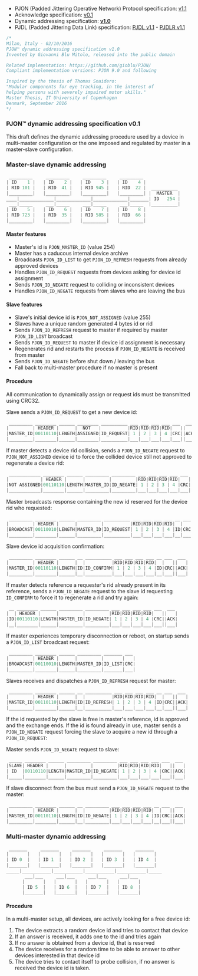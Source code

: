 - PJON (Padded Jittering Operative Network) Protocol specification: [v1.1](/specification/PJON-protocol-specification-v1.1.md)
- Acknowledge specification: [v0.1](/specification/PJON-protocol-acknowledge-specification-v0.1.md)
- Dynamic addressing specification: **[v1.0](/specification/PJON-dynamic-addressing-specification-v1.0.md)**
- PJDL (Padded Jittering Data Link) specification: [PJDL v1.1](/strategies/SoftwareBitBang/specification/PJDL-specification-v1.1.md) - [PJDLR v1.1](/strategies/OverSampling/specification/PJDLR-specification-v1.1.md)

```cpp
/*
Milan, Italy - 02/10/2016
PJON™ dynamic addressing specification v1.0
Invented by Giovanni Blu Mitolo, released into the public domain

Related implementation: https://github.com/gioblu/PJON/
Compliant implementation versions: PJON 9.0 and following

Inspired by the thesis of Thomas Snaidero:
"Modular components for eye tracking, in the interest of
helping persons with severely impaired motor skills."
Master Thesis, IT University of Copenhagen
Denmark, September 2016
*/
```

### PJON™ dynamic addressing specification v0.1
This draft defines the dynamic addressing procedure used by a device in multi-master configuration or the one imposed and regulated by master in a master-slave configuration.

### Master-slave dynamic addressing
```cpp  
 _________     _________     _________     _________
| ID    1 |   | ID    2 |   | ID    3 |   | ID    4 |
| RID 101 |   | RID  41 |   | RID 945 |   | RID  22 |  __________
|_________|   |_________|   |_________|   |_________| |  MASTER  |
____|_____________|_____________|_____________|_______| ID   254 |
 ___|_____     ___|_____     ___|_____     ___|_____  |__________|
| ID    5 |   | ID    6 |   | ID    7 |   | ID    8 |
| RID 723 |   | RID  35 |   | RID 585 |   | RID  66 |
|_________|   |_________|   |_________|   |_________|
```

#### Master features
* Master's id is `PJON_MASTER_ID` (value 254)
* Master has a caducous internal device archive
* Broadcasts `PJON_ID_LIST` to get `PJON_ID_REFRESH` requests from already approved devices
* Handles `PJON_ID_REQUEST` requests from devices asking for device id assignment
* Sends `PJON_ID_NEGATE` request to colliding or inconsistent devices
* Handles `PJON_ID_NEGATE` requests from slaves who are leaving the bus  

#### Slave features
* Slave's initial device id is `PJON_NOT_ASSIGNED` (value 255)
* Slaves have a unique random generated 4 bytes id or rid
* Sends `PJON_ID_REFRESH` request to master if required by master `PJON_ID_LIST` broadcast
* Sends `PJON_ID_REQUEST` to master if device id assignment is necessary
* Regenerates rid and restarts the process if `PJON_ID_NEGATE` is received from master
* Sends `PJON_ID_NEGATE` before shut down / leaving the bus
* Fall back to multi-master procedure if no master is present

#### Procedure
All communication to dynamically assign or request ids must be transmitted using CRC32.

Slave sends a `PJON_ID_REQUEST` to get a new device id:
```cpp  
 _________ ________ ______ ________ __________ ___ ___ ___ ___ ___  ___
|         | HEADER |      |  NOT   |          |RID|RID|RID|RID|   ||   |
|MASTER_ID|00110110|LENGTH|ASSIGNED|ID_REQUEST| 1 | 2 | 3 | 4 |CRC||ACK|
|_________|________|______|________|__________|___|___|___|___|___||___|
```
If master detects a device rid collision, sends a `PJON_ID_NEGATE` request to `PJON_NOT_ASSIGNED` device id to force
the collided device still not approved to regenerate a device rid:
```cpp  
 ____________ ________ ______ _________ _________ ___ ___ ___ ___ ___  ___
|            | HEADER |      |         |         |RID|RID|RID|RID|   ||   |
|NOT ASSIGNED|00110110|LENGTH|MASTER_ID|ID_NEGATE| 1 | 2 | 3 | 4 |CRC||ACK|
|____________|________|______|_________|_________|___|___|___|___|___||___|
```  
Master broadcasts response containing the new id reserved for the device rid who requested:
```cpp  
 _________ ________ ______ _________ __________ ___ ___ ___ ___ __ ___
|         | HEADER |      |         |          |RID|RID|RID|RID|  |   |
|BROADCAST|00110010|LENGTH|MASTER_ID|ID_REQUEST| 1 | 2 | 3 | 4 |ID|CRC|
|_________|________|______|_________|__________|___|___|___|___|__|___|
```
Slave device id acquisition confirmation:
```cpp  
 _________ ________ ______ __ __________ ___ ___ ___ ___ __ ___  ___
|         | HEADER |      |  |          |RID|RID|RID|RID|  |   ||   |
|MASTER_ID|00110110|LENGTH|ID|ID_CONFIRM| 1 | 2 | 3 | 4 |ID|CRC||ACK|
|_________|________|______|__|__________|___|___|___|___|__|___||___|
```
If master detects reference a requester's rid already present in its reference, sends a `PJON_ID_NEGATE` request to the slave id requesting `ID_CONFIRM` to force it to regenerate a rid and try again:
```cpp  
 __ ________ ______ _________ _________ ___ ___ ___ ___ ___  ___
|  | HEADER |      |         |         |RID|RID|RID|RID|   ||   |
|ID|00110110|LENGTH|MASTER_ID|ID_NEGATE| 1 | 2 | 3 | 4 |CRC||ACK|
|__|________|______|_________|_________|___|___|___|___|___||___|
```
If master experiences temporary disconnection or reboot, on startup sends a `PJON_ID_LIST` broadcast request:
```cpp  
 _________ ________ ______ _________ _______ ___
|         | HEADER |      |         |       |   |
|BROADCAST|00110010|LENGTH|MASTER_ID|ID_LIST|CRC|
|_________|________|______|_________|_______|___|
```
Slaves receives and dispatches a `PJON_ID_REFRESH` request for master:
```cpp  
 _________ ________ ______ __ __________ ___ ___ ___ ___ __ ___  ___
|         | HEADER |      |  |          |RID|RID|RID|RID|  |   ||   |
|MASTER_ID|00110110|LENGTH|ID|ID_REFRESH| 1 | 2 | 3 | 4 |ID|CRC||ACK|
|_________|________|______|__|__________|___|___|___|___|__|___||___|
```
If the id requested by the slave is free in master's reference, id is approved and the exchange ends.
If the id is found already in use, master sends a `PJON_ID_NEGATE` request forcing the slave to
acquire a new id through a `PJON_ID_REQUEST`:

Master sends `PJON_ID_NEGATE` request to slave:
```cpp  
 _____ ________ ______ _________ _________ ___ ___ ___ ___ ___  ___
|SLAVE| HEADER |      |         |         |RID|RID|RID|RID|   ||   |
| ID  |00110110|LENGTH|MASTER_ID|ID_NEGATE| 1 | 2 | 3 | 4 |CRC||ACK|
|_____|________|______|_________|_________|___|___|___|___|___||___|
```
If slave disconnect from the bus must send a `PJON_ID_NEGATE` request to the master:
```cpp  
 _________ ________ ______ __ _________ ___ ___ ___ ___ __ ___  ___
|         | HEADER |      |  |         |RID|RID|RID|RID|  |   ||   |
|MASTER_ID|00110110|LENGTH|ID|ID_NEGATE| 1 | 2 | 3 | 4 |ID|CRC||ACK|
|_________|________|______|__|_________|___|___|___|___|__|___||___|
```

### Multi-master dynamic addressing
```cpp  
 _______     _______     _______     _______     _______
|       |   |       |   |       |   |       |   |       |
| ID 0  |   | ID 1  |   | ID 2  |   | ID 3  |   | ID 4  |
|_______|   |_______|   |_______|   |_______|   |_______|
_____|___________|___________|___________|___________|_____
       ___|___     ___|___     ___|___     ___|___
      |       |   |       |   |       |   |       |
      | ID 5  |   | ID 6  |   | ID 7  |   | ID 8  |
      |_______|   |_______|   |_______|   |_______|   
```

#### Procedure
In a multi-master setup, all devices, are actively looking for a free device id:

1. The device extracts a random device id and tries to contact that device
2. If an answer is received, it adds one to the id and tries again
3. If no answer is obtained from a device id, that is reserved
4. The device receives for a random time to be able to answer to other devices interested in that device id
5. The device tries to contact itself to probe collision, if no answer is received the device id is taken.

